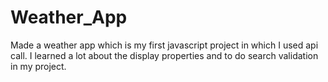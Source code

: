# Weather_App

Made a weather app which is my first javascript project in which I used api call.
I learned a lot about the display properties and to do search validation in my project.
